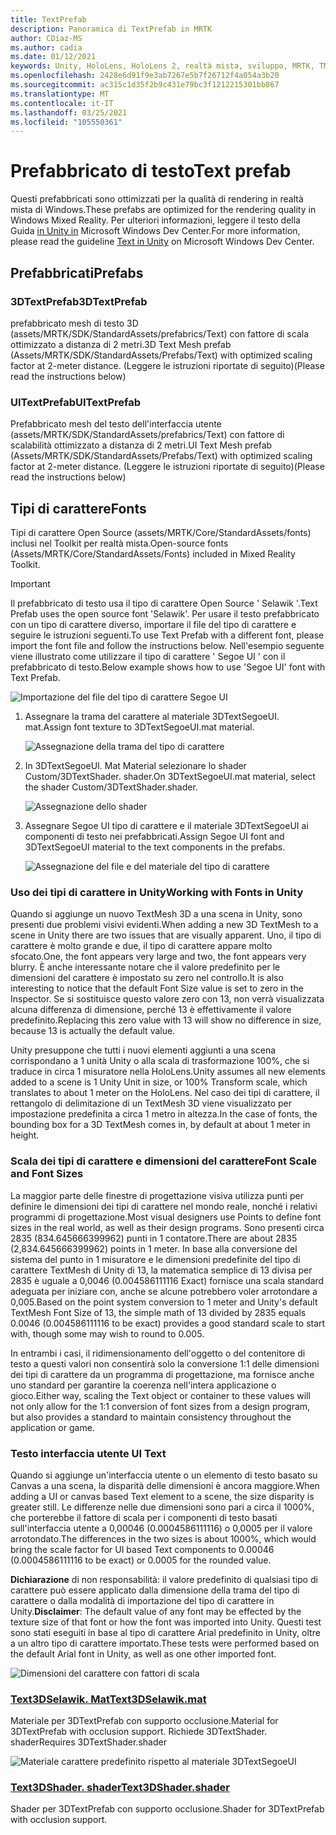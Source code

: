 ```yaml
---
title: TextPrefab
description: Panoramica di TextPrefab in MRTK
author: CDiaz-MS
ms.author: cadia
ms.date: 01/12/2021
keywords: Unity, HoloLens, HoloLens 2, realtà mista, sviluppo, MRTK, TMP,
ms.openlocfilehash: 2428e6d91f9e3ab7267e5b7f26712f4a054a3b20
ms.sourcegitcommit: ac315c1d35f2b9c431e79bc3f1212215301bb867
ms.translationtype: MT
ms.contentlocale: it-IT
ms.lasthandoff: 03/25/2021
ms.locfileid: "105550361"
---
```

# <a name="text-prefab"></a><span data-ttu-id="7fd2c-104">Prefabbricato di testo</span><span class="sxs-lookup"><span data-stu-id="7fd2c-104">Text prefab</span></span>

<span data-ttu-id="7fd2c-105">Questi prefabbricati sono ottimizzati per la qualità di rendering in realtà mista di Windows.</span><span class="sxs-lookup"><span data-stu-id="7fd2c-105">These prefabs are optimized for the rendering quality in Windows Mixed Reality.</span></span> <span data-ttu-id="7fd2c-106">Per ulteriori informazioni, leggere il testo della Guida [in Unity in](/windows/mixed-reality/text-in-unity) Microsoft Windows Dev Center.</span><span class="sxs-lookup"><span data-stu-id="7fd2c-106">For more information, please read the guideline [Text in Unity](/windows/mixed-reality/text-in-unity) on Microsoft Windows Dev Center.</span></span>

## <a name="prefabs"></a><span data-ttu-id="7fd2c-107">Prefabbricati</span><span class="sxs-lookup"><span data-stu-id="7fd2c-107">Prefabs</span></span>

### <a name="3dtextprefab"></a><span data-ttu-id="7fd2c-108">3DTextPrefab</span><span class="sxs-lookup"><span data-stu-id="7fd2c-108">3DTextPrefab</span></span>

<span data-ttu-id="7fd2c-109">prefabbricato mesh di testo 3D (assets/MRTK/SDK/StandardAssets/prefabrics/Text) con fattore di scala ottimizzato a distanza di 2 metri.</span><span class="sxs-lookup"><span data-stu-id="7fd2c-109">3D Text Mesh prefab (Assets/MRTK/SDK/StandardAssets/Prefabs/Text) with optimized scaling factor at 2-meter distance.</span></span> <span data-ttu-id="7fd2c-110">(Leggere le istruzioni riportate di seguito)</span><span class="sxs-lookup"><span data-stu-id="7fd2c-110">(Please read the instructions below)</span></span>

### <a name="uitextprefab"></a><span data-ttu-id="7fd2c-111">UITextPrefab</span><span class="sxs-lookup"><span data-stu-id="7fd2c-111">UITextPrefab</span></span>

<span data-ttu-id="7fd2c-112">Prefabbricato mesh del testo dell'interfaccia utente (assets/MRTK/SDK/StandardAssets/prefabrics/Text) con fattore di scalabilità ottimizzato a distanza di 2 metri.</span><span class="sxs-lookup"><span data-stu-id="7fd2c-112">UI Text Mesh prefab (Assets/MRTK/SDK/StandardAssets/Prefabs/Text) with optimized scaling factor at 2-meter distance.</span></span> <span data-ttu-id="7fd2c-113">(Leggere le istruzioni riportate di seguito)</span><span class="sxs-lookup"><span data-stu-id="7fd2c-113">(Please read the instructions below)</span></span>

## <a name="fonts"></a><span data-ttu-id="7fd2c-114">Tipi di carattere</span><span class="sxs-lookup"><span data-stu-id="7fd2c-114">Fonts</span></span>

<span data-ttu-id="7fd2c-115">Tipi di carattere Open Source (assets/MRTK/Core/StandardAssets/fonts) inclusi nel Toolkit per realtà mista.</span><span class="sxs-lookup"><span data-stu-id="7fd2c-115">Open-source fonts (Assets/MRTK/Core/StandardAssets/Fonts) included in Mixed Reality Toolkit.</span></span>

> [!IMPORTANT]
> <span data-ttu-id="7fd2c-116">Il prefabbricato di testo usa il tipo di carattere Open Source ' Selawik '.</span><span class="sxs-lookup"><span data-stu-id="7fd2c-116">Text Prefab uses the open source font 'Selawik'.</span></span> <span data-ttu-id="7fd2c-117">Per usare il testo prefabbricato con un tipo di carattere diverso, importare il file del tipo di carattere e seguire le istruzioni seguenti.</span><span class="sxs-lookup"><span data-stu-id="7fd2c-117">To use Text Prefab with a different font, please import the font file and follow the instructions below.</span></span> <span data-ttu-id="7fd2c-118">Nell'esempio seguente viene illustrato come utilizzare il tipo di carattere ' Segoe UI ' con il prefabbricato di testo.</span><span class="sxs-lookup"><span data-stu-id="7fd2c-118">Below example shows how to use 'Segoe UI' font with Text Prefab.</span></span>

![Importazione del file del tipo di carattere Segoe UI](../images/text-prefab/TextPrefabInstructions01.png)

1. <span data-ttu-id="7fd2c-120">Assegnare la trama del carattere al materiale 3DTextSegoeUI. mat.</span><span class="sxs-lookup"><span data-stu-id="7fd2c-120">Assign font texture to 3DTextSegoeUI.mat material.</span></span>

    ![Assegnazione della trama del tipo di carattere](../images/text-prefab/TextPrefabInstructions02.png)

1. <span data-ttu-id="7fd2c-122">In 3DTextSegoeUI. Mat Material selezionare lo shader Custom/3DTextShader. shader.</span><span class="sxs-lookup"><span data-stu-id="7fd2c-122">On 3DTextSegoeUI.mat material, select the shader Custom/3DTextShader.shader.</span></span>

    ![Assegnazione dello shader](../images/text-prefab/TextPrefabInstructions03.png)

1. <span data-ttu-id="7fd2c-124">Assegnare Segoe UI tipo di carattere e il materiale 3DTextSegoeUI ai componenti di testo nei prefabbricati.</span><span class="sxs-lookup"><span data-stu-id="7fd2c-124">Assign Segoe UI font and 3DTextSegoeUI material to the text components in the prefabs.</span></span>

    ![Assegnazione del file e del materiale del tipo di carattere](../images/text-prefab/TextPrefabInstructions04.png)

### <a name="working-with-fonts-in-unity"></a><span data-ttu-id="7fd2c-126">Uso dei tipi di carattere in Unity</span><span class="sxs-lookup"><span data-stu-id="7fd2c-126">Working with Fonts in Unity</span></span>

<span data-ttu-id="7fd2c-127">Quando si aggiunge un nuovo TextMesh 3D a una scena in Unity, sono presenti due problemi visivi evidenti.</span><span class="sxs-lookup"><span data-stu-id="7fd2c-127">When adding a new 3D TextMesh to a scene in Unity there are two issues that are visually apparent.</span></span> <span data-ttu-id="7fd2c-128">Uno, il tipo di carattere è molto grande e due, il tipo di carattere appare molto sfocato.</span><span class="sxs-lookup"><span data-stu-id="7fd2c-128">One, the font appears very large and two, the font appears very blurry.</span></span> <span data-ttu-id="7fd2c-129">È anche interessante notare che il valore predefinito per le dimensioni del carattere è impostato su zero nel controllo.</span><span class="sxs-lookup"><span data-stu-id="7fd2c-129">It is also interesting to notice that the default Font Size value is set to zero in the Inspector.</span></span> <span data-ttu-id="7fd2c-130">Se si sostituisce questo valore zero con 13, non verrà visualizzata alcuna differenza di dimensione, perché 13 è effettivamente il valore predefinito.</span><span class="sxs-lookup"><span data-stu-id="7fd2c-130">Replacing this zero value with 13 will show no difference in size, because 13 is actually the default value.</span></span>

<span data-ttu-id="7fd2c-131">Unity presuppone che tutti i nuovi elementi aggiunti a una scena corrispondano a 1 unità Unity o alla scala di trasformazione 100%, che si traduce in circa 1 misuratore nella HoloLens.</span><span class="sxs-lookup"><span data-stu-id="7fd2c-131">Unity assumes all new elements added to a scene is 1 Unity Unit in size, or 100%  Transform scale, which translates to about 1 meter on the HoloLens.</span></span> <span data-ttu-id="7fd2c-132">Nel caso dei tipi di carattere, il rettangolo di delimitazione di un TextMesh 3D viene visualizzato per impostazione predefinita a circa 1 metro in altezza.</span><span class="sxs-lookup"><span data-stu-id="7fd2c-132">In the case of fonts, the bounding box for a 3D TextMesh comes in, by default at about 1 meter in height.</span></span>

### <a name="font-scale-and-font-sizes"></a><span data-ttu-id="7fd2c-133">Scala dei tipi di carattere e dimensioni del carattere</span><span class="sxs-lookup"><span data-stu-id="7fd2c-133">Font Scale and Font Sizes</span></span>

<span data-ttu-id="7fd2c-134">La maggior parte delle finestre di progettazione visiva utilizza punti per definire le dimensioni dei tipi di carattere nel mondo reale, nonché i relativi programmi di progettazione.</span><span class="sxs-lookup"><span data-stu-id="7fd2c-134">Most visual designers use Points to define font sizes in the real world, as well as their design programs.</span></span> <span data-ttu-id="7fd2c-135">Sono presenti circa 2835 (834.645666399962) punti in 1 contatore.</span><span class="sxs-lookup"><span data-stu-id="7fd2c-135">There are about 2835 (2,834.645666399962) points in 1 meter.</span></span> <span data-ttu-id="7fd2c-136">In base alla conversione del sistema del punto in 1 misuratore e le dimensioni predefinite del tipo di carattere TextMesh di Unity di 13, la matematica semplice di 13 divisa per 2835 è uguale a 0,0046 (0.004586111116 Exact) fornisce una scala standard adeguata per iniziare con, anche se alcune potrebbero voler arrotondare a 0,005.</span><span class="sxs-lookup"><span data-stu-id="7fd2c-136">Based on the point system conversion to 1 meter and Unity's default TextMesh Font Size of 13, the simple math of 13 divided by 2835 equals 0.0046 (0.004586111116 to be exact) provides a good standard scale to start with, though some may wish to round to 0.005.</span></span>

<span data-ttu-id="7fd2c-137">In entrambi i casi, il ridimensionamento dell'oggetto o del contenitore di testo a questi valori non consentirà solo la conversione 1:1 delle dimensioni dei tipi di carattere da un programma di progettazione, ma fornisce anche uno standard per garantire la coerenza nell'intera applicazione o gioco.</span><span class="sxs-lookup"><span data-stu-id="7fd2c-137">Either way, scaling the Text object or container to these values will not only allow for the 1:1 conversion of font sizes from a design program, but also provides a standard to maintain consistency throughout the application or game.</span></span>

### <a name="ui-text"></a><span data-ttu-id="7fd2c-138">Testo interfaccia utente </span><span class="sxs-lookup"><span data-stu-id="7fd2c-138">UI Text</span></span>

<span data-ttu-id="7fd2c-139">Quando si aggiunge un'interfaccia utente o un elemento di testo basato su Canvas a una scena, la disparità delle dimensioni è ancora maggiore.</span><span class="sxs-lookup"><span data-stu-id="7fd2c-139">When adding a UI or canvas based Text element to a scene, the size disparity is greater still.</span></span> <span data-ttu-id="7fd2c-140">Le differenze nelle due dimensioni sono pari a circa il 1000%, che porterebbe il fattore di scala per i componenti di testo basati sull'interfaccia utente a 0,00046 (0.0004586111116) o 0,0005 per il valore arrotondato.</span><span class="sxs-lookup"><span data-stu-id="7fd2c-140">The differences in the two sizes is about 1000%, which would bring the scale factor for UI based Text components to 0.00046 (0.0004586111116 to be exact) or 0.0005 for the rounded value.</span></span>

<span data-ttu-id="7fd2c-141">**Dichiarazione** di non responsabilità: il valore predefinito di qualsiasi tipo di carattere può essere applicato dalla dimensione della trama del tipo di carattere o dalla modalità di importazione del tipo di carattere in Unity.</span><span class="sxs-lookup"><span data-stu-id="7fd2c-141">**Disclaimer**: The default value of any font may be effected by the texture size of that font or how the font was imported into Unity.</span></span> <span data-ttu-id="7fd2c-142">Questi test sono stati eseguiti in base al tipo di carattere Arial predefinito in Unity, oltre a un altro tipo di carattere importato.</span><span class="sxs-lookup"><span data-stu-id="7fd2c-142">These tests were performed based on the default Arial font in Unity, as well as one other imported font.</span></span>

![Dimensioni del carattere con fattori di scala](../images/text-prefab/TextPrefabInstructions07.png)

### <a name="text3dselawikmat"></a>[<span data-ttu-id="7fd2c-144">Text3DSelawik. Mat</span><span class="sxs-lookup"><span data-stu-id="7fd2c-144">Text3DSelawik.mat</span></span>](https://github.com/microsoft/MixedRealityToolkit-Unity/blob/mrtk_development/Assets/MRTK/StandardAssets/Materials/)

<span data-ttu-id="7fd2c-145">Materiale per 3DTextPrefab con supporto occlusione.</span><span class="sxs-lookup"><span data-stu-id="7fd2c-145">Material for 3DTextPrefab with occlusion support.</span></span> <span data-ttu-id="7fd2c-146">Richiede 3DTextShader. shader</span><span class="sxs-lookup"><span data-stu-id="7fd2c-146">Requires 3DTextShader.shader</span></span>

![Materiale carattere predefinito rispetto al materiale 3DTextSegoeUI](../images/text-prefab/TextPrefabInstructions06.png)

### <a name="text3dshadershader"></a>[<span data-ttu-id="7fd2c-148">Text3DShader. shader</span><span class="sxs-lookup"><span data-stu-id="7fd2c-148">Text3DShader.shader</span></span>](https://github.com/microsoft/MixedRealityToolkit-Unity/tree/mrtk_development/Assets/MRTK/StandardAssets/Shaders)

<span data-ttu-id="7fd2c-149">Shader per 3DTextPrefab con supporto occlusione.</span><span class="sxs-lookup"><span data-stu-id="7fd2c-149">Shader for 3DTextPrefab with occlusion support.</span></span>